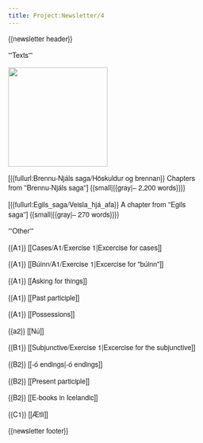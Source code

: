 ```yaml
---
title: Project:Newsletter/4
---
```


<div style="font-family:Helvetica Neue,sans-serif;font-size:14px;max-width:400px;line-height:1.4;">
{{newsletter header}}

'''Texts'''

<Image src="Möðruvallabók f13r.jpg" width="200" link="{{fullurl:Brennu-Njáls saga/Höskuldur og brennan}}"/>

[{{fullurl:Brennu-Njáls saga/Höskuldur og brennan}} Chapters from ''Brennu-Njáls saga''] {{small|{{gray|– 2,200 words}}}} <level level="b1"/>

[{{fullurl:Egils_saga/Veisla_hjá_afa}} A chapter from ''Egils saga''] {{small|{{gray|– 270 words}}}} <level level="a1"/>

'''Other'''

{{A1}} [[Cases/A1/Exercise 1|Excercise for cases]]

{{A1}} [[Búinn/A1/Exercise 1|Excercise for "búinn"]]

{{A1}} [[Asking for things]]

{{A1}} [[Past participle]]

{{A1}} [[Possessions]]

{{a2}} [[Nú]]

{{B1}} [[Subjunctive/Exercise 1|Excercise for the subjunctive]]

{{B2}} [[-ó endings|-ó&nbsp;endings]]

{{B2}} [[Present participle]]

{{B2}} [[E-books in Icelandic]]

{{C1}} [[Ætli]]

{{newsletter footer}}
</div>
